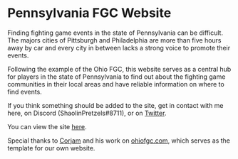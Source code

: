 # Pennsylvania FGC Website

Finding fighting game events in the state of Pennsylvania can be difficult. The majors cities of Pittsburgh and Philadelphia are more than five hours away by car and every city in between lacks a strong voice to promote their events. 

Following the example of the Ohio FGC, this website serves as a central hub for players in the state of Pennsylvania to find out about the fighting game communities in their local areas and have reliable information on where to find events.

If you think something should be added to the site, get in contact with me here, on Discord (ShaolinPretzels#8711), or on [Twitter](https://twitter.com/shaolinpretzels).

You can view the site [here](https://PennFGC.github.io).

Special thanks to [Corjam](https://twitter.com/codecory) and his work on [ohiofgc.com](https://ohiofgc.com), which serves as the template for our own website.
